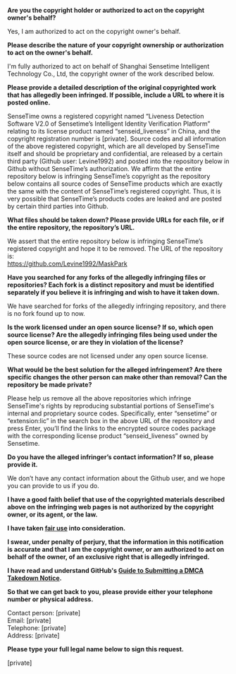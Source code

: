 **Are you the copyright holder or authorized to act on the copyright owner's behalf?**

Yes, I am authorized to act on the copyright owner's behalf.

**Please describe the nature of your copyright ownership or authorization to act on the owner's behalf.**

I'm fully authorized to act on behalf of Shanghai Sensetime Intelligent Technology Co., Ltd, the copyright owner of the work described below.

**Please provide a detailed description of the original copyrighted work that has allegedly been infringed. If possible, include a URL to where it is posted online.**

SenseTime owns a registered copyright named “Liveness Detection Software V2.0 of Sensetime’s Intelligent Identity Verification Platform” relating to its license product named “senseid_liveness” in China, and the copyright registration number is [private]. Source codes and all information of the above registered copyright, which are all developed by SenseTime itself and should be proprietary and confidential, are released by a certain third party (Github user: Levine1992) and posted into the repository below in Github without SenseTime’s authorization. We affirm that the entire repository below is infringing SenseTime’s copyright as the repository below contains all source codes of SenseTime products which are exactly the same with the content of SenseTime’s registered copyright. Thus, it is very possible that SenseTime’s products codes are leaked and are posted by certain third parties into Github.

**What files should be taken down? Please provide URLs for each file, or if the entire repository, the repository’s URL.**

We assert that the entire repository below is infringing SenseTime’s registered copyright and hope it to be removed. The URL of the repository is:  
https://github.com/Levine1992/MaskPark

**Have you searched for any forks of the allegedly infringing files or repositories? Each fork is a distinct repository and must be identified separately if you believe it is infringing and wish to have it taken down.**

We have searched for forks of the allegedly infringing repository, and there is no fork found up to now.

**Is the work licensed under an open source license? If so, which open source license? Are the allegedly infringing files being used under the open source license, or are they in violation of the license?**

These source codes are not licensed under any open source license.

**What would be the best solution for the alleged infringement? Are there specific changes the other person can make other than removal? Can the repository be made private?**

Please help us remove all the above repositories which infringe SenseTime's rights by reproducing substantial portions of SenseTime's internal and proprietary source codes. Specifically, enter “sensetime” or “extension:lic” in the search box in the above URL of the repository and press Enter, you’ll find the links to the encrypted source codes package with the corresponding license product “senseid_liveness” owned by Sensetime.

**Do you have the alleged infringer’s contact information? If so, please provide it.**

We don’t have any contact information about the Github user, and we hope you can provide to us if you do.

**I have a good faith belief that use of the copyrighted materials described above on the infringing web pages is not authorized by the copyright owner, or its agent, or the law.**

**I have taken <a href="https://www.lumendatabase.org/topics/22">fair use</a> into consideration.**

**I swear, under penalty of perjury, that the information in this notification is accurate and that I am the copyright owner, or am authorized to act on behalf of the owner, of an exclusive right that is allegedly infringed.**

**I have read and understand GitHub's <a href="https://docs.github.com/articles/guide-to-submitting-a-dmca-takedown-notice/">Guide to Submitting a DMCA Takedown Notice</a>.**

**So that we can get back to you, please provide either your telephone number or physical address.**

Contact person: [private]  
Email: [private]  
Telephone: [private]  
Address: [private]  

**Please type your full legal name below to sign this request.**

[private]  
